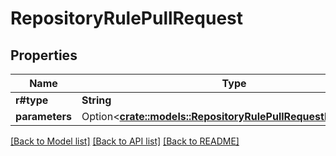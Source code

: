 # RepositoryRulePullRequest

## Properties

Name | Type | Description | Notes
------------ | ------------- | ------------- | -------------
**r#type** | **String** |  | 
**parameters** | Option<[**crate::models::RepositoryRulePullRequestParameters**](repository_rule_pull_request_parameters.md)> |  | [optional]

[[Back to Model list]](../README.md#documentation-for-models) [[Back to API list]](../README.md#documentation-for-api-endpoints) [[Back to README]](../README.md)


